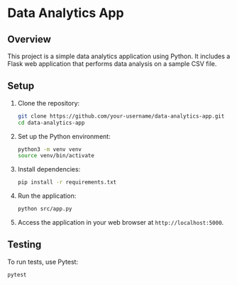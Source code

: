 # Data Analytics App

## Overview

This project is a simple data analytics application using Python. It includes a Flask web application that performs data analysis on a sample CSV file.

## Setup

1. Clone the repository:
    ```bash
    git clone https://github.com/your-username/data-analytics-app.git
    cd data-analytics-app
    ```

2. Set up the Python environment:
    ```bash
    python3 -m venv venv
    source venv/bin/activate
    ```

3. Install dependencies:
    ```bash
    pip install -r requirements.txt
    ```

4. Run the application:
    ```bash
    python src/app.py
    ```

5. Access the application in your web browser at `http://localhost:5000`.

## Testing

To run tests, use Pytest:
```bash
pytest

